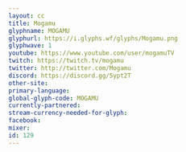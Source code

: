 ```yaml
---
layout: cc
title: Mogamu
glyphname: MOGAMU
glyphurl: https://i.glyphs.wf/glyphs/Mogamu.png
glyphwave: 1
youtube: https://www.youtube.com/user/mogamuTV
twitch: https://twitch.tv/mogamu
twitter: http://twitter.com/Mogamu
discord: https://discord.gg/5ypt2T
other-site: 
primary-language: 
global-glyph-code: MOGAMU
currently-partnered: 
stream-currency-needed-for-glyph: 
facebook: 
mixer: 
id: 129
---
```


